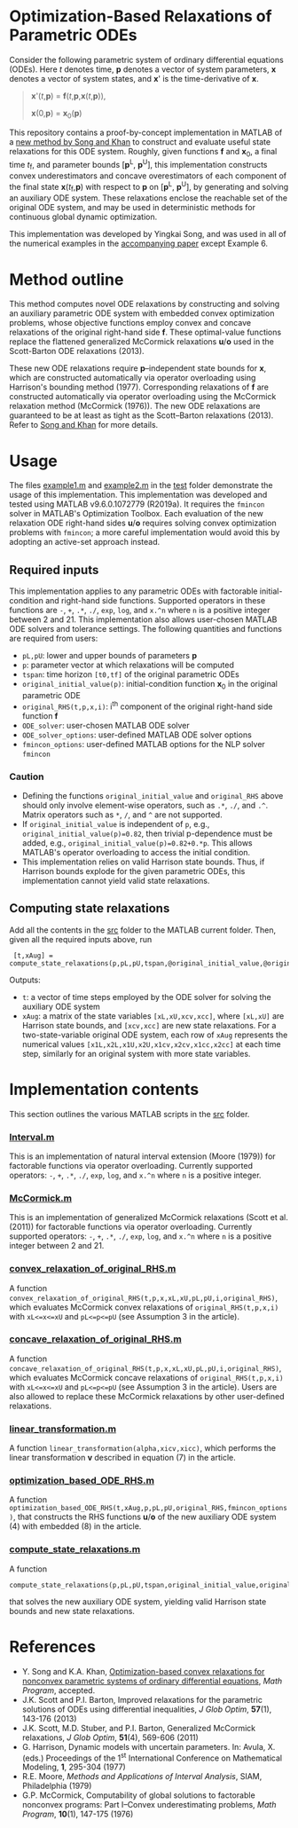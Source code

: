 # Optimization-Based Relaxations of Parametric ODEs
Consider the following parametric system of ordinary differential equations (ODEs). Here *t* denotes time, **p** denotes a vector of system parameters, **x** denotes a vector of system states, and **x**' is the time-derivative of **x**.

> **x**'(*t*,**p**) = **f**(*t*,**p**,**x**(*t*,**p**)),
> 
> **x**(0,**p**) = **x**<sub>0</sub>(**p**)

This repository contains a proof-by-concept implementation in MATLAB of a [new method by Song and Khan][1] to construct and evaluate useful state relaxations for this ODE system. Roughly, given functions **f** and **x**<sub>0</sub>, a final time *t*<sub>f</sub>, and parameter bounds [**p**<sup>L</sup>, **p**<sup>U</sup>], this implementation constructs convex underestimators and concave overestimators of each component of the final state **x**(*t*<sub>f</sub>,**p**) with respect to **p** on [**p**<sup>L</sup>, **p**<sup>U</sup>], by generating and solving an auxiliary ODE system. These relaxations enclose the reachable set of the original ODE system, and may be used in deterministic methods for continuous global dynamic optimization.

This implementation was developed by Yingkai Song, and was used in all of the numerical examples in the [accompanying paper][1] except Example 6.

# Method outline
This method computes novel ODE relaxations by constructing and solving an auxiliary parametric ODE system with embedded convex optimization problems, whose objective functions employ convex and concave relaxations of the original right-hand side **f**. These optimal-value functions replace the flattened generalized McCormick relaxations **u**/**o** used in the Scott-Barton ODE relaxations (2013).

These new ODE relaxations require **p**–independent state bounds for **x**, which are constructed automatically via operator overloading using Harrison's bounding method (1977). Corresponding relaxations of **f** are constructed automatically via operator overloading using the McCormick relaxation method (McCormick (1976)). The new ODE relaxations are guaranteed to be at least as tight as the Scott–Barton relaxations (2013). Refer to [Song and Khan][1] for more details.  

# Usage

The files [example1.m](test/example1.m) and [example2.m](test/example2.m) in the [test](test) folder demonstrate the usage of this implementation. This implementation was developed and tested using MATLAB v9.6.0.1072779 (R2019a). It requires the `fmincon` solver in MATLAB's Optimization Toolbox. Each evaluation of the new relaxation ODE right-hand sides **u**/**o** requires solving convex optimization problems with `fmincon`; a more careful implementation would avoid this by adopting an active-set approach instead.

## Required inputs

This implementation applies to any parametric ODEs with factorable initial-condition and right-hand side functions. Supported operators in these functions are `-`, `+`, `.*`, `./`, `exp`, `log`, and `x.^n` where `n` is a positive integer between 2 and 21. This implementation also allows user-chosen MATLAB ODE solvers and tolerance settings. The following quantities and functions are required from users:

* `pL,pU`: lower and upper bounds of parameters **p**
* `p`: parameter vector at which relaxations will be computed
* `tspan`: time horizon `[t0,tf]` of the original parametric ODEs
* `original_initial_value(p)`: initial-condition function **x**<sub>0</sub> in the original parametric ODE
* `original_RHS(t,p,x,i)`: i<sup>th</sup> component of the original right-hand side function **f**
* `ODE_solver`: user-chosen MATLAB ODE solver
* `ODE_solver_options`: user-defined MATLAB ODE solver options
* `fmincon_options`: user-defined MATLAB options for the NLP solver `fmincon`

### Caution

* Defining the functions `original_initial_value` and `original_RHS` above should only involve element-wise operators, such as `.*`, `./`, and `.^`. Matrix operators such as `*`, `/`, and `^` are not supported.
* If `original_initial_value` is independent of `p`, e.g., `original_initial_value(p)=0.82`, then trivial p-dependence must be added, e.g., `original_initial_value(p)=0.82+0.*p`. This allows MATLAB's operator overloading to access the initial condition.
* This implementation relies on valid Harrison state bounds. Thus, if Harrison bounds explode for the given parametric ODEs, this implementation cannot yield valid state relaxations. 

## Computing state relaxations

Add all the contents in the [src](src) folder to the MATLAB current folder. Then,
given all the required inputs above, run 

     [t,xAug] = compute_state_relaxations(p,pL,pU,tspan,@original_initial_value,@original_RHS,ODE_solver,ODE_solver_options,fmincon_options)
Outputs:

* `t`: a vector of time steps employed by the ODE solver for solving the auxiliary ODE system
* `xAug`: a matrix of the state variables `[xL,xU,xcv,xcc]`, where `[xL,xU]` are Harrison state bounds, and `[xcv,xcc]` are new state relaxations. For a two-state-variable original ODE system, each row of `xAug` represents the numerical values `[x1L,x2L,x1U,x2U,x1cv,x2cv,x1cc,x2cc]` at each time step, similarly for an original system with more state variables.  

# Implementation contents

This section outlines the various MATLAB scripts in the [src](src) folder.

### [Interval.m](src/Interval.m)

This is an implementation of natural interval extension (Moore (1979)) for factorable functions via operator overloading. Currently supported operators: `-`, `+`, `.*`, `./`, `exp`, `log`, and `x.^n` where `n` is a positive integer. 

### [McCormick.m](src/McCormick.m)

This is an implementation of generalized McCormick relaxations (Scott et al. (2011)) for factorable functions via operator overloading. Currently supported operators: `-`, `+`, `.*`, `./`, `exp`, `log`, and `x.^n` where `n` is a positive integer between 2 and 21. 

### [convex\_relaxation\_of\_original\_RHS.m](src/convex_relaxation_of_original_RHS.m)  

A function `convex_relaxation_of_original_RHS(t,p,x,xL,xU,pL,pU,i,original_RHS)`, which evaluates McCormick convex relaxations of `original_RHS(t,p,x,i)` with `xL<=x<=xU` and `pL<=p<=pU` (see Assumption 3 in the article). 

### [concave\_relaxation\_of\_original\_RHS.m](src/concave_relaxation_of_original_RHS.m)  

A function `concave_relaxation_of_original_RHS(t,p,x,xL,xU,pL,pU,i,original_RHS)`, which evaluates McCormick concave relaxations of `original_RHS(t,p,x,i)` with `xL<=x<=xU` and `pL<=p<=pU` (see Assumption 3 in the article). Users are also allowed to replace these McCormick relaxations by other user-defined relaxations. 

### [linear\_transformation.m](src/linear_transformation.m)

A function `linear_transformation(alpha,xicv,xicc)`, which performs the linear transformation **v** described in equation (7) in the article. 

### [optimization\_based\_ODE\_RHS.m](src/optimization_based_ODE_RHS.m)

A function `optimization_based_ODE_RHS(t,xAug,p,pL,pU,original_RHS,fmincon_options)`, that constructs the RHS functions **u**/**o** of the new auxiliary ODE system (4) with embedded (8) in the article.

### [compute\_state_relaxations.m](src/compute_state_relaxations.m)

A function 

    compute_state_relaxations(p,pL,pU,tspan,original_initial_value,original_RHS,ODE_solver,ODE_solver_options,fmincon_options)
that solves the new auxiliary ODE system, yielding valid Harrison state bounds and new state relaxations.

# References

- Y. Song and K.A. Khan, [Optimization-based convex relaxations for nonconvex parametric systems of ordinary differential equations][1], *Math Program*, accepted.
- J.K. Scott and P.I. Barton, Improved relaxations for the parametric solutions of ODEs using differential inequalities, *J Glob Optim*, **57**(1), 143-176 (2013)
- J.K. Scott, M.D. Stuber, and P.I. Barton, Generalized McCormick relaxations, *J Glob Optim*, **51**(4), 569-606 (2011)
- G. Harrison, Dynamic models with uncertain parameters. In: Avula, X. (eds.) Proceedings of the 1<sup>st</sup> International Conference on Mathematical Modeling, **1**, 295-304 (1977)
- R.E. Moore, *Methods and Applications of Interval Analysis*, SIAM, Philadelphia (1979)
- G.P. McCormick, Computability of global solutions to factorable nonconvex programs: Part I–Convex underestimating problems, *Math Program*, **10**(1), 147-175 (1976)

[1]: https://doi.org/
